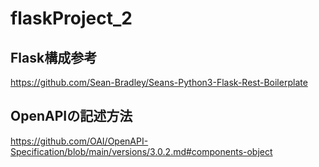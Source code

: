 # flaskProject_2

## Flask構成参考
https://github.com/Sean-Bradley/Seans-Python3-Flask-Rest-Boilerplate

## OpenAPIの記述方法
https://github.com/OAI/OpenAPI-Specification/blob/main/versions/3.0.2.md#components-object
